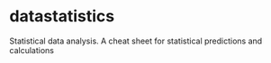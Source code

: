 # datastatistics
Statistical data analysis. A cheat sheet for statistical predictions and calculations
